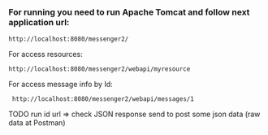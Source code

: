 ### For running you  need to run Apache Tomcat and follow next application url:

    http://localhost:8080/messenger2/
    
For access resources:    
    
    http://localhost:8080/messenger2/webapi/myresource
    
For access message info by Id:
     
     http://localhost:8080/messenger2/webapi/messages/1
     
TODO 
     run id url => check JSON response
     send to post some json data (raw data at Postman)